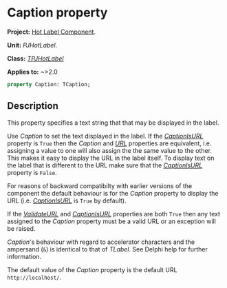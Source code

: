 # Caption property

**Project:** [Hot Label Component](../API.md).

**Unit:** _PJHotLabel_.

**Class:** _[TPJHotLabel](../API/TPJHotLabel.md)_

**Applies to:** ~>2.0

```pascal
property Caption: TCaption;
```

## Description

This property specifies a text string that that may be displayed in the label.

Use _Caption_ to set the text displayed in the label. If the _[CaptionIsURL](../API/TPJHotLabel-CaptionIsURL.md)_ property is `True` then the _Caption_ and _[URL](../API/TPJHotLabel-URL.md)_ properties are equivalent, i.e. assigning a value to one will also assign the the same value to the other. This makes it easy to display the URL in the label itself. To display text on the label that is different to the URL make sure that the _[CaptionIsURL](../API/TPJHotLabel-CaptionIsURL.md)_ property is `False`.

For reasons of backward compatibilty with earlier versions of the component the default behaviour is for the _Caption_ property to display the URL (i.e. _[CaptionIsURL](../API/TPJHotLabel-CaptionIsURL.md)_ is `True` by default).

If the _[ValidateURL](../API/TPJHotLabel-ValidateURL.md)_ and _[CaptionIsURL](../API/TPJHotLabel-CaptionIsURL.md)_ properties are both `True` then any text assigned to the _Caption_ property must be a valid URL or an exception will be raised.

_Caption_'s behaviour with regard to accelerator characters and the ampersand (`&`) is identical to that of _TLabel_. See Delphi help for further information.

The default value of the _Caption_ property is the default URL `http://localhost/`.
